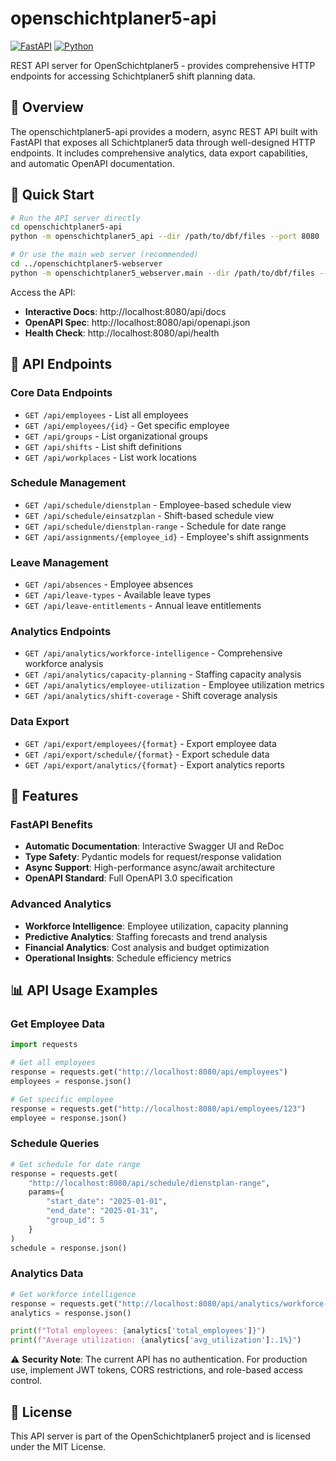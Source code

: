 # openschichtplaner5-api

[![FastAPI](https://img.shields.io/badge/FastAPI-0.68+-green.svg)](https://fastapi.tiangolo.com/)
[![Python](https://img.shields.io/badge/python-3.8+-blue.svg)](https://www.python.org/downloads/)

REST API server for OpenSchichtplaner5 - provides comprehensive HTTP endpoints for accessing Schichtplaner5 shift planning data.

## 🎯 Overview

The openschichtplaner5-api provides a modern, async REST API built with FastAPI that exposes all Schichtplaner5 data through well-designed HTTP endpoints. It includes comprehensive analytics, data export capabilities, and automatic OpenAPI documentation.

## 🚀 Quick Start

```bash
# Run the API server directly
cd openschichtplaner5-api
python -m openschichtplaner5_api --dir /path/to/dbf/files --port 8080

# Or use the main web server (recommended)
cd ../openschichtplaner5-webserver
python -m openschichtplaner5_webserver.main --dir /path/to/dbf/files --port 8080
```

Access the API:
- **Interactive Docs**: http://localhost:8080/api/docs
- **OpenAPI Spec**: http://localhost:8080/api/openapi.json
- **Health Check**: http://localhost:8080/api/health

## 📡 API Endpoints

### Core Data Endpoints
- `GET /api/employees` - List all employees
- `GET /api/employees/{id}` - Get specific employee
- `GET /api/groups` - List organizational groups
- `GET /api/shifts` - List shift definitions
- `GET /api/workplaces` - List work locations

### Schedule Management
- `GET /api/schedule/dienstplan` - Employee-based schedule view
- `GET /api/schedule/einsatzplan` - Shift-based schedule view
- `GET /api/schedule/dienstplan-range` - Schedule for date range
- `GET /api/assignments/{employee_id}` - Employee's shift assignments

### Leave Management
- `GET /api/absences` - Employee absences
- `GET /api/leave-types` - Available leave types
- `GET /api/leave-entitlements` - Annual leave entitlements

### Analytics Endpoints
- `GET /api/analytics/workforce-intelligence` - Comprehensive workforce analysis
- `GET /api/analytics/capacity-planning` - Staffing capacity analysis
- `GET /api/analytics/employee-utilization` - Employee utilization metrics
- `GET /api/analytics/shift-coverage` - Shift coverage analysis

### Data Export
- `GET /api/export/employees/{format}` - Export employee data
- `GET /api/export/schedule/{format}` - Export schedule data
- `GET /api/export/analytics/{format}` - Export analytics reports

## 🔧 Features

### FastAPI Benefits
- **Automatic Documentation**: Interactive Swagger UI and ReDoc
- **Type Safety**: Pydantic models for request/response validation
- **Async Support**: High-performance async/await architecture
- **OpenAPI Standard**: Full OpenAPI 3.0 specification

### Advanced Analytics
- **Workforce Intelligence**: Employee utilization, capacity planning
- **Predictive Analytics**: Staffing forecasts and trend analysis
- **Financial Analytics**: Cost analysis and budget optimization
- **Operational Insights**: Schedule efficiency metrics

## 📊 API Usage Examples

### Get Employee Data
```python
import requests

# Get all employees
response = requests.get("http://localhost:8080/api/employees")
employees = response.json()

# Get specific employee
response = requests.get("http://localhost:8080/api/employees/123")
employee = response.json()
```

### Schedule Queries
```python
# Get schedule for date range
response = requests.get(
    "http://localhost:8080/api/schedule/dienstplan-range",
    params={
        "start_date": "2025-01-01",
        "end_date": "2025-01-31",
        "group_id": 5
    }
)
schedule = response.json()
```

### Analytics Data
```python
# Get workforce intelligence
response = requests.get("http://localhost:8080/api/analytics/workforce-intelligence")
analytics = response.json()

print(f"Total employees: {analytics['total_employees']}")
print(f"Average utilization: {analytics['avg_utilization']:.1%}")
```

⚠️ **Security Note**: The current API has no authentication. For production use, implement JWT tokens, CORS restrictions, and role-based access control.

## 📄 License

This API server is part of the OpenSchichtplaner5 project and is licensed under the MIT License.

